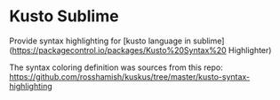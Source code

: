 # Kusto Sublime
Provide syntax highlighting for [kusto language in sublime](https://packagecontrol.io/packages/Kusto%20Syntax%20 Highlighter) 



The syntax coloring definition was sources from this repo: https://github.com/rosshamish/kuskus/tree/master/kusto-syntax-highlighting
